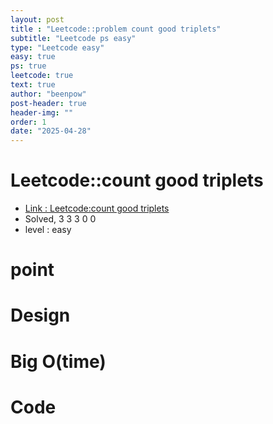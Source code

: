```yaml
---
layout: post
title : "Leetcode::problem count good triplets"
subtitle: "Leetcode ps easy"
type: "Leetcode easy"
easy: true
ps: true
leetcode: true
text: true
author: "beenpow"
post-header: true
header-img: ""
order: 1
date: "2025-04-28"
---
```


# Leetcode::count good triplets
- [Link : Leetcode:count good triplets]()
- Solved, 3 3 3 0 0
- level : easy
# point

# Design


# Big O(time)

# Code

```cpp

```